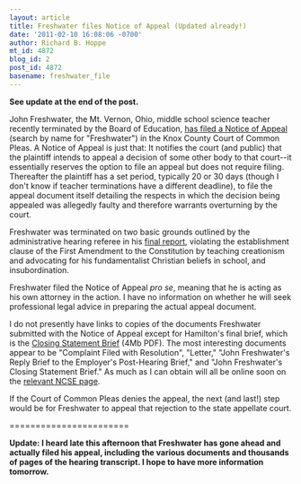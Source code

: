 ```yaml
---
layout: article
title: Freshwater files Notice of Appeal (Updated already!)
date: '2011-02-10 16:08:06 -0700'
author: Richard B. Hoppe
mt_id: 4872
blog_id: 2
post_id: 4872
basename: freshwater_file
---
```

**See update at the end of the post.**

John Freshwater, the Mt. Vernon, Ohio, middle school science teacher recently terminated by the Board of Education, [has filed a Notice of Appeal](http://www.coc.co.knox.oh.us/pa/) (search by name for "Freshwater") in the Knox County Court of Common Pleas.  A Notice of Appeal is just that: It notifies the court (and public) that the plaintiff intends to appeal a decision of some other body to that court--it essentially reserves the option to file an appeal but does not require filing.  Thereafter the plaintiff has a set period, typically 20 or 30 days (though I don't know if teacher terminations have a different deadline), to file the appeal document itself detailing the respects in which the decision being appealed was allegedly faulty and therefore warrants overturning by the court.

Freshwater was terminated on two basic grounds outlined by the administrative hearing referee in his [final report](http://ncse.com/webfm_send/1545), violating the establishment clause of the First Amendment to the Constitution by teaching creationism and advocating for his fundamentalist Christian beliefs in school, and insubordination.  

Freshwater filed the Notice of Appeal _pro se_, meaning that he is acting as his own attorney in the action.  I have no information on whether he will seek professional legal advice in preparing the actual appeal document.

I do not presently have links to copies of the documents Freshwater submitted with the Notice of Appeal except for Hamilton's final brief, which is the [Closing Statement Brief](http://mountvernon1805.yolasite.com/resources/Brief%20-%20John%20Freshwater%27s%20Closing%20Statement%20Brief%20-%20Copy%20-%20Copy.pdf) (4Mb PDF).  The most interesting documents appear to be "Complaint Filed with Resolution", 
"Letter," "John Freshwater's Reply Brief to the Employer's Post-Hearing Brief," and "John Freshwater's Closing Statement Brief."    As much as I can obtain will all be online soon on the [relevant NCSE page](http://ncse.com/creationism/legal/freshwater-termination-hearing).

If the Court of Common Pleas denies the appeal, the next (and last!) step would be for Freshwater to appeal that rejection to the state appellate court.

=======================

**Update:  I heard late this afternoon that Freshwater has gone ahead and actually filed his appeal, including the various documents and thousands of pages of the hearing transcript.  I hope to have more information tomorrow.**

